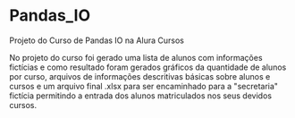 # Pandas_IO
Projeto do Curso de Pandas IO na Alura Cursos

No projeto do curso foi gerado uma lista de alunos com informações fictícias e como resultado foram gerados gráficos da quantidade de alunos por curso, arquivos de informações descritivas básicas sobre alunos e cursos e um arquivo final .xlsx para ser encaminhado para a "secretaria" fictícia permitindo a entrada dos alunos matriculados nos seus devidos cursos. 
